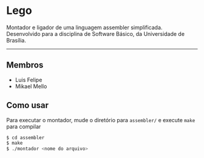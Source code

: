 # Lego

Montador e ligador de uma linguagem assembler simplificada. Desenvolvido para a disciplina de Software Básico, da Universidade de Brasília.

---

## Membros
 * Luis Felipe
 * Mikael Mello

## Como usar
Para executar o montador, mude o diretório para `assembler/` e execute `make` para compilar

```bash
$ cd assembler
$ make
$ ./montador <nome do arquivo>
```